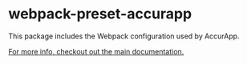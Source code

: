 # webpack-preset-accurapp

This package includes the Webpack configuration used by AccurApp.

[For more info, checkout out the main documentation.](https://github.com/accurat/accurapp)
